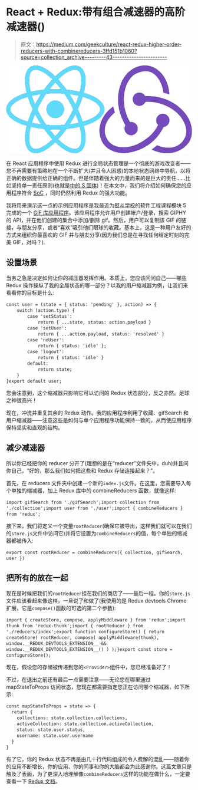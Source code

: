# React + Redux:带有组合减速器的高阶减速器()

> 原文：<https://medium.com/geekculture/react-redux-higher-order-reducers-with-combinereducers-3ffd151b1060?source=collection_archive---------43----------------------->

![](img/8ea1c1336429e73ed105a6baac995965.png)

在 React 应用程序中使用 Redux 进行全局状态管理是一个彻底的游戏改变者——您不再需要有策略地在一个不断扩大(并且令人困惑)的本地状态网络中导航，以将正确的数据提供给正确的组件。但是伴随着强大的力量而来的是巨大的责任……比如坚持单一责任原则(也就是[中的 S 固体](https://en.wikipedia.org/wiki/SOLID))！在本文中，我们将介绍如何确保您的应用程序符合 [SoC](https://en.wikipedia.org/wiki/Separation_of_concerns) ，同时仍然利用 Redux 的强大功能。

我将用来演示这一点的示例应用程序是我最近为[熨斗学校](https://medium.com/u/973c5cbfb09b?source=post_page-----3ffd151b1060--------------------------------)的软件工程课程模块 5 完成的一个 [GIF 库应用程序](https://github.com/bfirestone23/gif-library)。该应用程序允许用户创建帐户/登录，搜索 GIPHY 的 API，并在他们创建的集合中添加/删除 gif。然后，用户可以复制该 GIF 的链接，与朋友分享，或者“喜欢”吸引他们眼球的收藏。基本上，这是一种用户友好的方式来组织你最喜欢的 GIF 并与朋友分享(因为我们总是在寻找任何给定时刻的完美 GIF，对吗？).

## 设置场景

当务之急是决定如何让你的减压器发挥作用。本质上，您应该问问自己——哪些 Redux 操作操纵了我的全局状态的哪一部分？以我的用户缩减器为例，让我们来看看你的目标是什么:

```
const user = (state = { status: 'pending' }, action) => {
    switch (action.type) {
        case 'setStatus':
            return { ...state, status: action.payload }
        case 'setUser':
            return { ...action.payload, status: 'resolved' }
        case 'noUser':
            return { status: 'idle' };
        case 'logout':
            return { status: 'idle' }
        default:
            return state;
    }
}export default user;
```

您会注意到，这个缩减器只影响它可以访问的 Redux 状态部分，反之亦然。足球之神很高兴！

现在，冲洗并重复其余的 Redux 动作。我的应用程序利用了收藏、gifSearch 和用户缩减器——注意这些是如何与单个应用程序功能保持一致的，从而使应用程序保持坚实和直观的结构。

## 减少减速器

所以你已经把你的 reducer 分开了(理想的是在“reducer”文件夹中，duh)并且问你自己，“好的，那么我们如何把这些和 Redux 存储连接起来？”。

首先，在 reducers 文件夹中创建一个新的`index.js`文件。在这里，您需要导入每个单独的缩减器，加上 Redux 库中的 combineReducers 函数，就像这样:

```
import gifSearch from './gifSearch';import collection from './collection';import user from './user';import { combineReducers } from 'redux';
```

接下来，我们将定义一个变量`rootReducer`(确保它被导出，这样我们就可以在我们的`store.js`文件中访问它)并将它设置为`combineReducers`的值，每个单独的缩减器都被传入:

```
export const rootReducer = combineReducers({ collection, gifSearch, user })
```

## 把所有的放在一起

现在是时候把我们的`rootReducer`挂在我们的商店了——最后一程。你的`store.js`文件应该看起来像这样，一旦说了和做了(我使用的是 Redux devtools Chrome 扩展，它是`compose()`函数的可选的第二个参数):

```
import { createStore, compose, applyMiddleware } from 'redux';import thunk from 'redux-thunk';import { rootReducer } from './reducers/index';export function configureStore() { return createStore( rootReducer, compose( applyMiddleware(thunk), window.__REDUX_DEVTOOLS_EXTENSION__ && window.__REDUX_DEVTOOLS_EXTENSION__() ) );}export const store = configureStore();
```

现在，假设您的存储被传递到您的`<Provider>`组件中，您已经准备好了！

不过，在退出之前还有最后一点需要注意——无论您在哪里通过 mapStateToProps 访问状态，您现在都需要指定您正在访问哪个缩减器，如下所示:

```
const mapStateToProps = state => {
  return { 
    collections: state.collection.collections,
    activeCollection: state.collection.activeCollection,
    status: state.user.status,
    username: state.user.username 
  }
}
```

有了它，你的 Redux 状态不再是由几十行代码组成的令人费解的混乱——随着你的应用不断增长，你的应用、你的同事和你的大脑都会为此感谢你。这篇文章只是触及了表面，为了更深入地理解像`combineReducers`这样的功能在做什么，一定要查看一下 [Redux 文档](https://redux.js.org/recipes/structuring-reducers/using-combinereducers)。